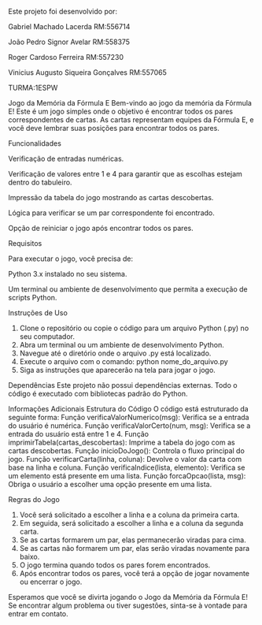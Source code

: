 Este projeto foi desenvolvido por:

Gabriel Machado Lacerda                RM:556714   

João Pedro Signor Avelar               RM:558375

Roger Cardoso Ferreira                 RM:557230

Vinicius Augusto Siqueira Gonçalves    RM:557065

TURMA:1ESPW

Jogo da Memória da Fórmula E
Bem-vindo ao jogo da memória da Fórmula E! Este é um jogo simples onde o objetivo é encontrar todos os pares correspondentes de cartas. As cartas representam equipes da Fórmula E, e você deve lembrar suas posições para encontrar todos os pares.

Funcionalidades

Verificação de entradas numéricas.

Verificação de valores entre 1 e 4 para garantir que as escolhas estejam dentro do tabuleiro.

Impressão da tabela do jogo mostrando as cartas descobertas.

Lógica para verificar se um par correspondente foi encontrado.

Opção de reiniciar o jogo após encontrar todos os pares.

Requisitos

Para executar o jogo, você precisa de:

Python 3.x instalado no seu sistema.

Um terminal ou ambiente de desenvolvimento que permita a execução de scripts Python.

Instruções de Uso
1. Clone o repositório ou copie o código para um arquivo Python (.py) no seu computador.
2. Abra um terminal ou um ambiente de desenvolvimento Python.
3. Navegue até o diretório onde o arquivo .py está localizado.
4. Execute o arquivo com o comando: python nome_do_arquivo.py
5. Siga as instruções que aparecerão na tela para jogar o jogo.

Dependências
Este projeto não possui dependências externas. Todo o código é executado com bibliotecas padrão do Python.

Informações Adicionais
Estrutura do Código
O código está estruturado da seguinte forma:
Função verificaValorNumerico(msg): Verifica se a entrada do usuário é numérica.
Função verificaValorCerto(num, msg): Verifica se a entrada do usuário está entre 1 e 4.
Função imprimirTabela(cartas_descobertas): Imprime a tabela do jogo com as cartas descobertas.
Função inicioDoJogo(): Controla o fluxo principal do jogo.
Função verificarCarta(linha, coluna): Devolve o valor da carta com base na linha e coluna.
Função verificaIndice(lista, elemento): Verifica se um elemento está presente em uma lista.
Função forcaOpcao(lista, msg): Obriga o usuário a escolher uma opção presente em uma lista.

Regras do Jogo
1. Você será solicitado a escolher a linha e a coluna da primeira carta.
2. Em seguida, será solicitado a escolher a linha e a coluna da segunda carta.
3. Se as cartas formarem um par, elas permanecerão viradas para cima.
4. Se as cartas não formarem um par, elas serão viradas novamente para baixo.
5. O jogo termina quando todos os pares forem encontrados.
6. Após encontrar todos os pares, você terá a opção de jogar novamente ou encerrar o jogo.

Esperamos que você se divirta jogando o Jogo da Memória da Fórmula E! Se encontrar algum problema ou tiver sugestões, sinta-se à vontade para entrar em contato.

